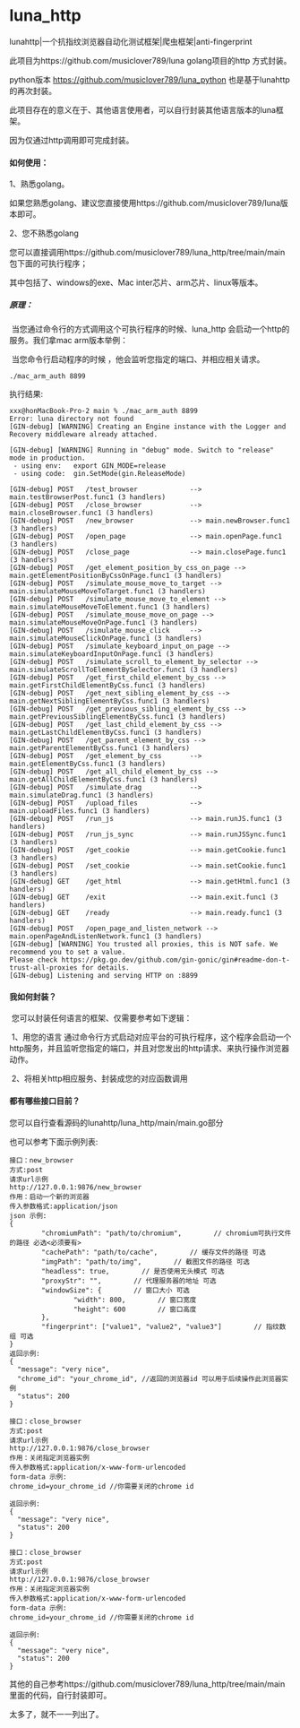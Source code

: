 # luna_http
lunahttp|一个抗指纹浏览器自动化测试框架|爬虫框架|anti-fingerprint


此项目为https://github.com/musiclover789/luna   golang项目的http 方式封装。

python版本 https://github.com/musiclover789/luna_python 也是基于lunahttp的再次封装。



此项目存在的意义在于、其他语言使用者，可以自行封装其他语言版本的luna框架。

因为仅通过http调用即可完成封装。



#### 如何使用：

1、熟悉golang。

​		如果您熟悉golang、建议您直接使用https://github.com/musiclover789/luna版本即可。

2、您不熟悉golang

​		您可以直接调用https://github.com/musiclover789/luna_http/tree/main/main
  包下面的可执行程序；

其中包括了、windows的exe、Mac inter芯片、arm芯片、linux等版本。



##### 原理：

​		当您通过命令行的方式调用这个可执行程序的时候、luna_http 会启动一个http的服务。我们拿mac arm版本举例：

​	当您命令行启动程序的时候 ，他会监听您指定的端口、并相应相关请求。

```
./mac_arm_auth 8899
```

执行结果:

```
xxx@honMacBook-Pro-2 main % ./mac_arm_auth 8899
Error: luna directory not found
[GIN-debug] [WARNING] Creating an Engine instance with the Logger and Recovery middleware already attached.

[GIN-debug] [WARNING] Running in "debug" mode. Switch to "release" mode in production.
 - using env:	export GIN_MODE=release
 - using code:	gin.SetMode(gin.ReleaseMode)

[GIN-debug] POST   /test_browser             --> main.testBrowserPost.func1 (3 handlers)
[GIN-debug] POST   /close_browser            --> main.closeBrowser.func1 (3 handlers)
[GIN-debug] POST   /new_browser              --> main.newBrowser.func1 (3 handlers)
[GIN-debug] POST   /open_page                --> main.openPage.func1 (3 handlers)
[GIN-debug] POST   /close_page               --> main.closePage.func1 (3 handlers)
[GIN-debug] POST   /get_element_position_by_css_on_page --> main.getElementPositionByCssOnPage.func1 (3 handlers)
[GIN-debug] POST   /simulate_mouse_move_to_target --> main.simulateMouseMoveToTarget.func1 (3 handlers)
[GIN-debug] POST   /simulate_mouse_move_to_element --> main.simulateMouseMoveToElement.func1 (3 handlers)
[GIN-debug] POST   /simulate_mouse_move_on_page --> main.simulateMouseMoveOnPage.func1 (3 handlers)
[GIN-debug] POST   /simulate_mouse_click     --> main.simulateMouseClickOnPage.func1 (3 handlers)
[GIN-debug] POST   /simulate_keyboard_input_on_page --> main.simulateKeyboardInputOnPage.func1 (3 handlers)
[GIN-debug] POST   /simulate_scroll_to_element_by_selector --> main.simulateScrollToElementBySelector.func1 (3 handlers)
[GIN-debug] POST   /get_first_child_element_by_css --> main.getFirstChildElementByCss.func1 (3 handlers)
[GIN-debug] POST   /get_next_sibling_element_by_css --> main.getNextSiblingElementByCss.func1 (3 handlers)
[GIN-debug] POST   /get_previous_sibling_element_by_css --> main.getPreviousSiblingElementByCss.func1 (3 handlers)
[GIN-debug] POST   /get_last_child_element_by_css --> main.getLastChildElementByCss.func1 (3 handlers)
[GIN-debug] POST   /get_parent_element_by_css --> main.getParentElementByCss.func1 (3 handlers)
[GIN-debug] POST   /get_element_by_css       --> main.getElementByCss.func1 (3 handlers)
[GIN-debug] POST   /get_all_child_element_by_css --> main.getAllChildElementByCss.func1 (3 handlers)
[GIN-debug] POST   /simulate_drag            --> main.simulateDrag.func1 (3 handlers)
[GIN-debug] POST   /upload_files             --> main.uploadFiles.func1 (3 handlers)
[GIN-debug] POST   /run_js                   --> main.runJS.func1 (3 handlers)
[GIN-debug] POST   /run_js_sync              --> main.runJSSync.func1 (3 handlers)
[GIN-debug] POST   /get_cookie               --> main.getCookie.func1 (3 handlers)
[GIN-debug] POST   /set_cookie               --> main.setCookie.func1 (3 handlers)
[GIN-debug] GET    /get_html                 --> main.getHtml.func1 (3 handlers)
[GIN-debug] GET    /exit                     --> main.exit.func1 (3 handlers)
[GIN-debug] GET    /ready                    --> main.ready.func1 (3 handlers)
[GIN-debug] POST   /open_page_and_listen_network --> main.openPageAndListenNetwork.func1 (3 handlers)
[GIN-debug] [WARNING] You trusted all proxies, this is NOT safe. We recommend you to set a value.
Please check https://pkg.go.dev/github.com/gin-gonic/gin#readme-don-t-trust-all-proxies for details.
[GIN-debug] Listening and serving HTTP on :8899
```



#### 我如何封装？

​	您可以封装任何语言的框架、仅需要参考如下逻辑：

​	1、用您的语言 通过命令行方式启动对应平台的可执行程序，这个程序会启动一个http服务，并且监听您指定的端口，并且对您发出的http请求、来执行操作浏览器动作。

​	2、将相关http相应服务、封装成您的对应函数调用

 

#### 都有哪些接口目前？

您可以自行查看源码的lunahttp/luna_http/main/main.go部分

也可以参考下面示例列表:

```
接口：new_browser
方式:post
请求url示例
http://127.0.0.1:9876/new_browser
作用：启动一个新的浏览器
传入参数格式:application/json
json 示例:
{
        "chromiumPath": "path/to/chromium",        // chromium可执行文件的路径 必选<必须要有>
        "cachePath": "path/to/cache",        // 缓存文件的路径 可选
        "imgPath": "path/to/img",        // 截图文件的路径 可选
        "headless": true,        // 是否使用无头模式 可选
        "proxyStr": "",        // 代理服务器的地址 可选
        "windowSize": {        // 窗口大小 可选
                "width": 800,        // 窗口宽度
                "height": 600        // 窗口高度
        },
        "fingerprint": ["value1", "value2", "value3"]        // 指纹数组 可选
}
返回示例:
{
  "message": "very nice",
  "chrome_id": "your_chrome_id", //返回的浏览器id 可以用于后续操作此浏览器实例
  "status": 200
}
```



```
接口：close_browser
方式:post
请求url示例
http://127.0.0.1:9876/close_browser
作用：关闭指定浏览器实例
传入参数格式:application/x-www-form-urlencoded
form-data 示例:
chrome_id=your_chrome_id //你需要关闭的chrome id

返回示例:
{
  "message": "very nice",
  "status": 200
}
```



```
接口：close_browser
方式:post
请求url示例
http://127.0.0.1:9876/close_browser
作用：关闭指定浏览器实例
传入参数格式:application/x-www-form-urlencoded
form-data 示例:
chrome_id=your_chrome_id //你需要关闭的chrome id

返回示例:
{
  "message": "very nice",
  "status": 200
}
```



其他的自己参考https://github.com/musiclover789/luna_http/tree/main/main 里面的代码，自行封装即可。

太多了，就不一一列出了。


